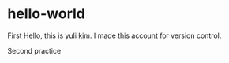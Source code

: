 # hello-world

First
Hello, this is yuli kim.
I made this account for version control.


Second
practice
